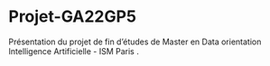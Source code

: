 # Projet-GA22GP5
Présentation du projet de fin d’études de Master en Data orientation Intelligence Artificielle - ISM Paris .
 